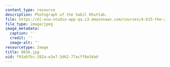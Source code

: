 ```yaml
---
content_type: resource
description: Photograph of the Sabil Khuttab.
file: https://ol-ocw-studio-app-qa.s3.amazonaws.com/courses/4-615-the-architecture-of-cairo-spring-2002/f91eb7bc202ae3e73d6277acff8e3dad_0016.jpg
file_type: image/jpeg
image_metadata:
  caption: ''
  credit: ''
  image-alt: ''
resourcetype: Image
title: 0016.jpg
uid: f91eb7bc-202a-e3e7-3d62-77acff8e3dad
---
```

